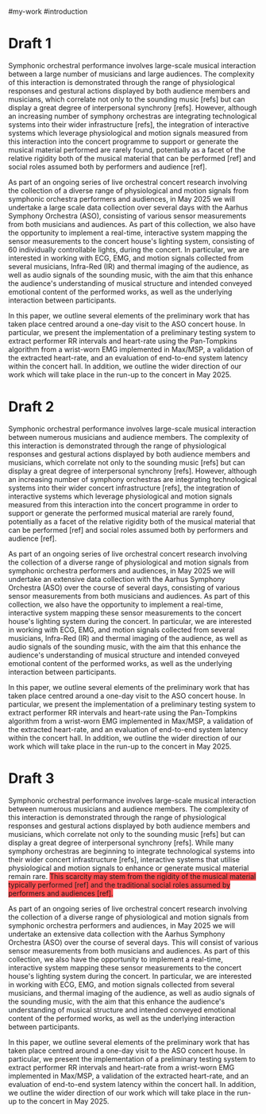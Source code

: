 #my-work #introduction

# Draft 1

Symphonic orchestral performance involves large-scale musical interaction between a large number of musicians and large audiences. The complexity of this interaction is demonstrated through the range of physiological responses and gestural actions displayed by both audience members and musicians, which correlate not only to the sounding music [refs] but can display a great degree of interpersonal synchrony [refs]. However, although an increasing number of symphony orchestras are integrating technological systems into their wider infrastructure [refs], the integration of interactive systems which leverage physiological and motion signals measured from this interaction into the concert programme to support or generate the musical material performed are rarely found, potentially as a facet of the relative rigidity both of the musical material that can be performed [ref] and social roles assumed both by performers and audience [ref].

As part of an ongoing series of live orchestral concert research involving the collection of a diverse range of physiological and motion signals from symphonic orchestra performers and audiences, in May 2025 we will undertake a large scale data collection over several days with the Aarhus Symphony Orchestra (ASO), consisting of various sensor measurements from both musicians and audiences. As part of this collection, we also have the opportunity to implement a real-time, interactive system mapping the sensor measurements to the concert house's lighting system, consisting of 60 individually controllable lights, during the concert. In particular, we are interested in working with ECG, EMG, and motion signals collected from several musicians, Infra-Red (IR) and thermal imaging of the audience, as well as audio signals of the sounding music, with the aim that this enhance the audience's understanding of musical structure and intended conveyed emotional content of the performed works, as well as the underlying interaction between participants.

In this paper, we outline several elements of the preliminary work that has taken place centred around a one-day visit to the ASO concert house. In particular, we present the implementation of a preliminary testing system to extract performer RR intervals and heart-rate using the Pan-Tompkins algorithm from a wrist-worn EMG implemented in Max/MSP, a validation of the extracted heart-rate, and an evaluation of end-to-end system latency within the concert hall. In addition, we outline the wider direction of our work which will take place in the run-up to the concert in May 2025.

# Draft 2

Symphonic orchestral performance involves large-scale musical interaction between numerous musicians and audience members. The complexity of this interaction is demonstrated through the range of physiological responses and gestural actions displayed by both audience members and musicians, which correlate not only to the sounding music [refs] but can display a great degree of interpersonal synchrony [refs]. However, although an increasing number of symphony orchestras are integrating technological systems into their wider concert infrastructure [refs], the integration of interactive systems which leverage physiological and motion signals measured from this interaction into the concert programme in order to support or generate the performed musical material are rarely found, potentially as a facet of the relative rigidity both of the musical material that can be performed [ref] and social roles assumed both by performers and audience [ref].

As part of an ongoing series of live orchestral concert research involving the collection of a diverse range of physiological and motion signals from symphonic orchestra performers and audiences, in May 2025 we will undertake an extensive data collection with the Aarhus Symphony Orchestra (ASO) over the course of several days, consisting of various sensor measurements from both musicians and audiences. As part of this collection, we also have the opportunity to implement a real-time, interactive system mapping these sensor measurements to the concert house's lighting system during the concert. In particular, we are interested in working with ECG, EMG, and motion signals collected from several musicians, Infra-Red (IR) and thermal imaging of the audience, as well as audio signals of the sounding music, with the aim that this enhance the audience's understanding of musical structure and intended conveyed emotional content of the performed works, as well as the underlying interaction between participants.

In this paper, we outline several elements of the preliminary work that has taken place centred around a one-day visit to the ASO concert house. In particular, we present the implementation of a preliminary testing system to extract performer RR intervals and heart-rate using the Pan-Tompkins algorithm from a wrist-worn EMG implemented in Max/MSP, a validation of the extracted heart-rate, and an evaluation of end-to-end system latency within the concert hall. In addition, we outline the wider direction of our work which will take place in the run-up to the concert in May 2025.

# Draft 3

Symphonic orchestral performance involves large-scale musical interaction between numerous musicians and audience members. The complexity of this interaction is demonstrated through the range of physiological responses and gestural actions displayed by both audience members and musicians, which correlate not only to the sounding music [refs] but can display a great degree of interpersonal synchrony [refs]. While many symphony orchestras are beginning to integrate technological systems into their wider concert infrastructure [refs], interactive systems that utilise physiological and motion signals to enhance or generate musical material remain rare. <span style="background:#ff4d4f">This scarcity may stem from the rigidity of the musical material typically performed [ref] and the traditional social roles assumed by performers and audiences [ref].</span>

As part of an ongoing series of live orchestral concert research involving the collection of a diverse range of physiological and motion signals from symphonic orchestra performers and audiences, in May 2025 we will undertake an extensive data collection with the Aarhus Symphony Orchestra (ASO) over the course of several days. This will consist of various sensor measurements from both musicians and audiences. As part of this collection, we also have the opportunity to implement a real-time, interactive system mapping these sensor measurements to the concert house's lighting system during the concert. In particular, we are interested in working with ECG, EMG, and motion signals collected from several musicians, and thermal imaging of the audience, as well as audio signals of the sounding music, with the aim that this enhance the audience's understanding of musical structure and intended conveyed emotional content of the performed works, as well as the underlying interaction between participants.

In this paper, we outline several elements of the preliminary work that has taken place centred around a one-day visit to the ASO concert house. In particular, we present the implementation of a preliminary testing system to extract performer RR intervals and heart-rate from a wrist-worn EMG implemented in Max/MSP, a validation of the extracted heart-rate, and an evaluation of end-to-end system latency within the concert hall. In addition, we outline the wider direction of our work which will take place in the run-up to the concert in May 2025.